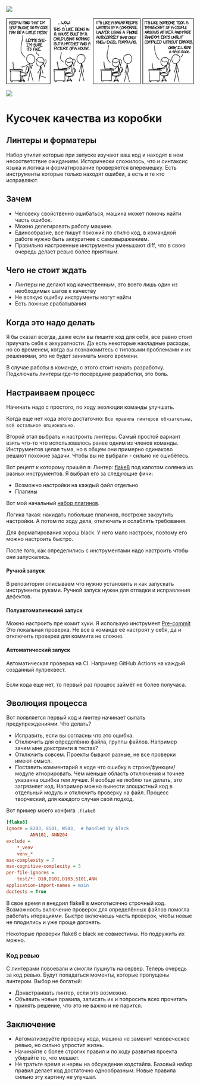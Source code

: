 [![](https://img.shields.io/badge/go-home-gray.svg)](../README.md)

![image](code_quality.png)

![](https://img.shields.io/badge/build-passed-green.svg) 

# Кусочек качества из коробки

## Линтеры и форматеры
Набор утилит которые при запуске изучают ваш код и находят в нем несоответствие ожиданиям.
Исторически сложилось, что и синтаксис языка и логика и форматирование проверяется вперемешку.
Есть инструменты которые только находят ошибки, а есть и те кто исправляют.

## Зачем
- Человеку свойственно ошибаться, машина может помочь найти часть ошибок.
- Можно делегировать работу машине.
- Единообразие, все пишут похожий по стилю код, в командной работе нужно быть аккуратнее с самовыражением.
- Правильно настроенные инструменты уменьшают diff, что в свою очередь делает ревью более приятным. 

## Чего не стоит ждать
- Линтеры не делают код качественным, это всего лишь один из необходимых шагов к качеству
- Не всякую ошибку инструменты могут найти
- Есть ложные срабатывания


## Когда это надо делать
Я бы сказал всегда, даже если вы пишите код для себя, все равно стоит приучать себя к аккуратности.
Да есть некоторые накладные расходы, но со временем, когда вы познакомитесь с типовыми проблемами и их решениями, это не будет занимать много времени.

В случае работы в команде, с этого стоит начать разработку.  Подключать линтеры где-то посередине разработки, это боль.

## Настраиваем процесс
Начинать надо с простого, по ходу эволюции команды улучшать.

Когда еще нет кода этого достаточно:
`Все правила линтеров обязательны, всё остальное опционально.` 
  
Второй этап выбрать и настроить линтеры. Самый простой вариант взять что-то что использовалось ранее одним из членов команды. 
Инструментов целая тьма, но в общем они примерно одинаково решают похожие задачи. Чтобы вы не выбрали - сильно не ошибётесь. 

Вот рецепт к которому пришёл я:
Линтер:
[flake8](https://pypi.org/project/flake8/) под капотом солянка из разных инструментов.
Я выбрал его за следующие фичи:
- Возможно настройки на каждый файл отдельно 
- Плагины

Вот мой начальный [набор плагинов](https://github.com/Cjkjvfnby/project_template/blob/master/%7B%7Bcookiecutter.folder_name%7D%7D/requirements-dev.txt).

Логика такая: накидать побольше плагинов, построже закрутить настройки.
А потом по ходу дела, отключать и ослаблять требования.

Для форматирования хорош black. У него мало настроек, поэтому его можно настроить быстро.

После того, как определились с инструментами надо настроить чтобы они запускались.

#### Ручной запуск
В репозитории описываем что нужно установить и как запускать инструменты руками.
Ручной запуск нужен для отладки и исправления дефектов.  

#### Полуавтоматический запуск
Можно настроить пре комит хуки. Я использую инструмент [Pre-commit](https://pre-commit.com/)
Это локальная проверка. Не все в команде её настроят у себя, да и отключить проверки для коммита не сложно.


#### Автоматический запуск
Автоматическая проверка на CI. Например GitHub Actions на каждый созданный пулреквест.


###
Если кода еще нет, то первый раз процесс займёт не более получаса. 

## Эволюция процесса
Вот появляется первый код и линтер начинает сыпать предупреждениями. Что делать?

- Исправить, если вы согласны что это ошибка.
- Отключить для определённо файла, группы файлов. Например зачем мне докстринги в тестах?
- Отключить совсем. Проекты бывают разные, не все проверки имеют смысл.
- Поставить комментарий в коде что ошибку в строке/функции/модуле игнорировать. 
  Чем меньше область отключения и точнее указанна ошибка тем лучше.
  Я вообще не люблю так делать, это загрязняет код. 
  Например можно вынести злощастный код в отдельный модуль и отключить проверку на файл. 
  Процесс творческий, для каждого случая свой подход. 
  
Вот пример моего конфига `.flake8`

```ini
[flake8]
ignore = E203, E501, W503,  # handled by black
         ANN101, ANN204
exclude =
    *_venv
    venv_*
max-complexity = 7
max-cognitive-complexity = 5
per-file-ignores =
    test/*: D10,D101,D103,S101,ANN
application-import-names = main
doctests = True
```

В свое время я внедрил flake8 в многотысячно строчный код. 
Возможность включение проверок для определённых файлов помогла работать итерациями. 
Быстро включаешь часть проверок, чтобы новые не плодились и уже проще догонять.
 
Некоторые проверки flake8 с black не совместимы.  Но подружить их можно.

### Код ревью 
С линтерами повоевали и смогли пушнуть на сервер. Теперь очередь за код ревью.
Будут попадаться моменты, которые пропущены линтером. Выбор не богатый: 
- Донастраивать линтер, если это возможно.
- Объявить новые правила, записать их и попросить всех прочитать
- принять решение, что это не важно и не парится.

## Заключение
- Автоматизируёте проверку кода, машина не заменит человеческое ревью, но сильно упростит жизнь.
- Начинайте с более строгих правил и по ходу развития проекта убирайте то, что мешает. 
- Не тратьте время и нервы на обсуждение кодстайла. Базовый набор правил делает код достаточно однообразным.
  Новые правила сильно эту картину не улучшат.
